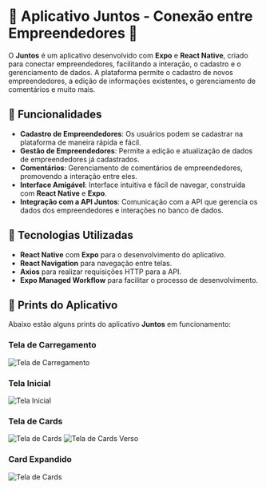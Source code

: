 # 📱 Aplicativo Juntos - Conexão entre Empreendedores 🚀

O **Juntos** é um aplicativo desenvolvido com **Expo** e **React Native**, criado para conectar empreendedores, facilitando a interação, o cadastro e o gerenciamento de dados. A plataforma permite o cadastro de novos empreendedores, a edição de informações existentes, o gerenciamento de comentários e muito mais.

## 🔧 Funcionalidades

- **Cadastro de Empreendedores**: Os usuários podem se cadastrar na plataforma de maneira rápida e fácil.
- **Gestão de Empreendedores**: Permite a edição e atualização de dados de empreendedores já cadastrados.
- **Comentários**: Gerenciamento de comentários de empreendedores, promovendo a interação entre eles.
- **Interface Amigável**: Interface intuitiva e fácil de navegar, construída com **React Native** e **Expo**.
- **Integração com a API Juntos**: Comunicação com a API que gerencia os dados dos empreendedores e interações no banco de dados.

## 🚀 Tecnologias Utilizadas

- **React Native** com **Expo** para o desenvolvimento do aplicativo.
- **React Navigation** para navegação entre telas.
- **Axios** para realizar requisições HTTP para a API.
- **Expo Managed Workflow** para facilitar o processo de desenvolvimento.

## 📸 Prints do Aplicativo

Abaixo estão alguns prints do aplicativo **Juntos** em funcionamento:

### Tela de Carregamento
![Tela de Carregamento](assets/print_loading.jpeg)

### Tela Inicial
![Tela Inicial](assets/print_landing.jpeg)

### Tela de Cards
![Tela de Cards](assets/print_cards.jpeg)
![Tela de Cards Verso](assets/print_cards_back.jpeg)

### Card Expandido
![Tela de Cards](assets/print_card_expanded.jpeg)
